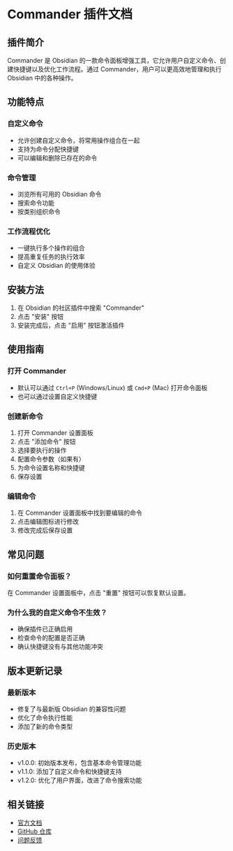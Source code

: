 # Commander 插件文档

## 插件简介
Commander 是 Obsidian 的一款命令面板增强工具，它允许用户自定义命令、创建快捷键以及优化工作流程。通过 Commander，用户可以更高效地管理和执行 Obsidian 中的各种操作。

## 功能特点

### 自定义命令
- 允许创建自定义命令，将常用操作组合在一起
- 支持为命令分配快捷键
- 可以编辑和删除已存在的命令

### 命令管理
- 浏览所有可用的 Obsidian 命令
- 搜索命令功能
- 按类别组织命令

### 工作流程优化
- 一键执行多个操作的组合
- 提高重复任务的执行效率
- 自定义 Obsidian 的使用体验

## 安装方法
1. 在 Obsidian 的社区插件中搜索 "Commander"
2. 点击 "安装" 按钮
3. 安装完成后，点击 "启用" 按钮激活插件

## 使用指南

### 打开 Commander
- 默认可以通过 `Ctrl+P` (Windows/Linux) 或 `Cmd+P` (Mac) 打开命令面板
- 也可以通过设置自定义快捷键

### 创建新命令
1. 打开 Commander 设置面板
2. 点击 "添加命令" 按钮
3. 选择要执行的操作
4. 配置命令参数（如果有）
5. 为命令设置名称和快捷键
6. 保存设置

### 编辑命令
1. 在 Commander 设置面板中找到要编辑的命令
2. 点击编辑图标进行修改
3. 修改完成后保存设置

## 常见问题

### 如何重置命令面板？
在 Commander 设置面板中，点击 "重置" 按钮可以恢复默认设置。

### 为什么我的自定义命令不生效？
- 确保插件已正确启用
- 检查命令的配置是否正确
- 确认快捷键没有与其他功能冲突

## 版本更新记录

### 最新版本
- 修复了与最新版 Obsidian 的兼容性问题
- 优化了命令执行性能
- 添加了新的命令类型

### 历史版本
- v1.0.0: 初始版本发布，包含基本命令管理功能
- v1.1.0: 添加了自定义命令和快捷键支持
- v1.2.0: 优化了用户界面，改进了命令搜索功能

## 相关链接
- [官方文档](https://github.com/phibr0/obsidian-commander)
- [GitHub 仓库](https://github.com/phibr0/obsidian-commander)
- [问题反馈](https://github.com/phibr0/obsidian-commander/issues)